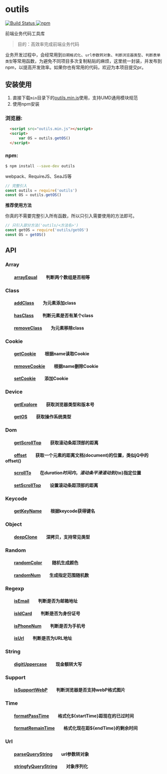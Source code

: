 # outils

[![Build Status](https://travis-ci.org/proYang/outils.svg?branch=master) ![npm](https://img.shields.io/npm/l/express.svg)](https://www.npmjs.com/package/outils) 

 
前端业务代码工具库  

> 目的：高效率完成前端业务代码

业务开发过程中，会经常用到`日期格式化`、`url参数转对象`、`判断浏览器类型`、`判断表单类型`等常用函数，为避免不同项目多次复制粘贴的麻烦，这里统一封装，并发布到npm，以提高开发效率。如果你也有常用的代码，欢迎为本项目提交pr。

## 安装使用

1. 直接下载`min`目录下的[outils.min.js](https://github.com/proYang/outils/blob/master/min/outils.min.js)使用，支持UMD通用模块规范  
2. 使用npm安装

### 浏览器:
``` html
  <script src="outils.min.js"></script>
  <script>
      var OS = outils.getOS()
  </script>
```

### npm:
``` bash
$ npm install --save-dev outils
```

webpack、RequireJS、SeaJS等

``` javascript
// 完整引入
const outils = require('outils')
const OS = outils.getOS()
```

**推荐使用方法**  

你真的不需要完整引入所有函数，所以只引入需要使用的方法即可。
``` javascript
// 只引入部分方法('outils/<方法名>')
const getOS = require('outils/getOS')
const OS = getOS()
```
## API

### Array  
#### &emsp;&emsp;[arrayEqual][arrayEqual]&emsp;&emsp;判断两个数组是否相等 

### Class
#### &emsp;&emsp;[addClass][addClass]&emsp;&emsp;为元素添加class  
#### &emsp;&emsp;[hasClass][hasClass]&emsp;&emsp;判断元素是否有某个class  
#### &emsp;&emsp;[removeClass][removeClass]&emsp;&emsp;为元素移除class  

### Cookie 
#### &emsp;&emsp;[getCookie][getCookie]&emsp;&emsp;根据name读取Cookie  
#### &emsp;&emsp;[removeCookie][removeCookie]&emsp;&emsp;根据name删除Cookie
#### &emsp;&emsp;[setCookie][setCookie]&emsp;&emsp;添加Cookie 

### Device  
#### &emsp;&emsp;[getExplore][getExplore]&emsp;&emsp;获取浏览器类型和版本号  
#### &emsp;&emsp;[getOS][getOS]&emsp;&emsp;获取操作系统类型

### Dom  
#### &emsp;&emsp;[getScrollTop][getScrollTop]&emsp;&emsp;获取滚动条距顶部的距离
#### &emsp;&emsp;[offset][offset]&emsp;&emsp;获取一个元素的距离文档(document)的位置，类似jQ中的offset()
#### &emsp;&emsp;[scrollTo][scrollTo]&emsp;&emsp;在${duration}时间内，滚动条平滑滚动到${to}指定位置
#### &emsp;&emsp;[setScrollTop][setScrollTop]&emsp;&emsp;设置滚动条距顶部的距离

### Keycode  
#### &emsp;&emsp;[getKeyName][getKeyName]&emsp;&emsp;根据keycode获得键名 

### Object  
#### &emsp;&emsp;[deepClone][deepClone]&emsp;&emsp;深拷贝，支持常见类型

### Random  
#### &emsp;&emsp;[randomColor][randomColor] &emsp;&emsp;随机生成颜色
#### &emsp;&emsp;[randomNum][randomNum]&emsp;&emsp;生成指定范围随机数 

### Regexp  
#### &emsp;&emsp;[isEmail][isEmail]&emsp;&emsp;判断是否为邮箱地址 
#### &emsp;&emsp;[isIdCard][isIdCard]&emsp;&emsp;判断是否为身份证号
#### &emsp;&emsp;[isPhoneNum][isPhoneNum]&emsp;&emsp;判断是否为手机号  
#### &emsp;&emsp;[isUrl][isUrl]&emsp;&emsp;判断是否为URL地址

### String  
#### &emsp;&emsp;[digitUppercase][digitUppercase]&emsp;&emsp;现金额转大写

### Support  
#### &emsp;&emsp;[isSupportWebP][isSupportWebP]&emsp;&emsp;判断浏览器是否支持webP格式图片
#### 

### Time  
#### &emsp;&emsp;[formatPassTime][formatPassTime]&emsp;&emsp;格式化${startTime}距现在的已过时间
#### &emsp;&emsp;[formatRemainTime][formatRemainTime]&emsp;&emsp;格式化现在距${endTime}的剩余时间

### Url
#### &emsp;&emsp;[parseQueryString][parseQueryString]&emsp;&emsp;url参数转对象
#### &emsp;&emsp;[stringfyQueryString][stringfyQueryString]&emsp;&emsp;对象序列化

[arrayEqual]:https://github.com/proYang/outils/blob/master/src/array/arrayEqual.js

[addClass]:https://github.com/proYang/outils/blob/master/src/class/addClass.js
[hasClass]:https://github.com/proYang/outils/blob/master/src/class/hasClass.js
[removeClass]:https://github.com/proYang/outils/blob/master/src/class/removeClass.js

[getCookie]:https://github.com/proYang/outils/blob/master/src/cookie/getCookie.js
[removeCookie]:https://github.com/proYang/outils/blob/master/src/cookie/removeCookie.js
[setCookie]:https://github.com/proYang/outils/blob/master/src/cookie/setCookie.js

[getExplore]:https://github.com/proYang/outils/blob/master/src/device/getExplore.js
[getOS]:https://github.com/proYang/outils/blob/master/src/device/getOS.js

[getScrollTop]:https://github.com/proYang/outils/blob/master/src/dom/getScrollTop.js
[offset]:https://github.com/proYang/outils/blob/master/src/dom/offset.js
[scrollTo]:https://github.com/proYang/outils/blob/master/src/dom/scrollTo.js
[setScrollTop]:https://github.com/proYang/outils/blob/master/src/dom/setScrollTop.js

[getKeyName]:https://github.com/proYang/outils/blob/master/src/keycode/getKeyName.js

[deepClone]:https://github.com/proYang/outils/blob/master/src/object/deepClone.js

[randomColor]:https://github.com/proYang/outils/blob/master/src/random/randomColor.js
[randomNum]:https://github.com/proYang/outils/blob/master/src/random/randomNum.js

[isEmail]:https://github.com/proYang/outils/blob/master/src/regexp/isEmail.js
[isIdCard]:https://github.com/proYang/outils/blob/master/src/regexp/isIdCard.js
[isPhoneNum]:https://github.com/proYang/outils/blob/master/src/regexp/isPhoneNum.js
[isUrl]:https://github.com/proYang/outils/blob/master/src/regexp/isUrl.js

[digitUppercase]:https://github.com/proYang/outils/blob/master/src/string/digitUppercase.js

[isSupportWebP]:https://github.com/proYang/outils/blob/master/src/support/isSupportWebP.js

[formatPassTime]:https://github.com/proYang/outils/blob/master/src/time/formatPassTime.js
[formatRemainTime]:https://github.com/proYang/outils/blob/master/src/time/formatRemainTime.js

[parseQueryString]:https://github.com/proYang/outils/blob/master/src/url/parseQueryString.js
[stringfyQueryString]:https://github.com/proYang/outils/blob/master/src/url/stringfyQueryString.js
